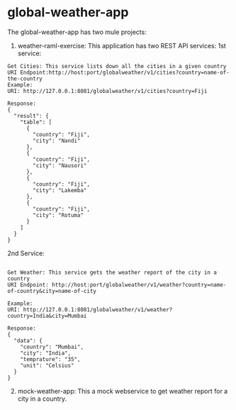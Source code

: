# global-weather-app

The global-weather-app has two mule projects:
1) weather-raml-exercise: This application has two REST API services:
1st service:
```
Get Cities: This service lists down all the cities in a given country
URI Endpoint:http://host:port/globalweather/v1/cities?country=name-of-the-country
Example:
URI: http://127.0.0.1:8081/globalweather/v1/cities?country=Fiji

Response:
{
  "result": {
    "table": [
      {
        "country": "Fiji",
        "city": "Nandi"
      },
      {
        "country": "Fiji",
        "city": "Nausori"
      },
      {
        "country": "Fiji",
        "city": "Lakemba"
      },
      {
        "country": "Fiji",
        "city": "Rotuma"
      }
    ]
  }
}

```
2nd Service:

```

Get Weather: This service gets the weather report of the city in a country
URI Endpoint: http://host:port/globalweather/v1/weather?country=name-of-country&city=name-of-city

Example:
URI: http://127.0.0.1:8081/globalweather/v1/weather?country=India&city=Mumbai

Response:
{
  "data": {
    "country": "Mumbai",
    "city": "India",
    "temprature": "35",
    "unit": "Celsius"
  }
}
```
2) mock-weather-app: This a mock webservice to get weather report for a city in a country.
